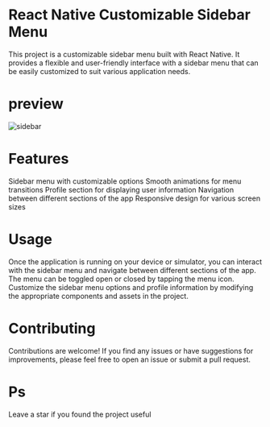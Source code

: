 
# React Native Customizable Sidebar Menu

This project is a customizable sidebar menu built with React Native. It provides a flexible and user-friendly interface with a sidebar menu that can be easily customized to suit various application needs.

# preview
![sidebar](https://github.com/allamed/sideMenu_ReactNative/assets/93490149/3aea6be9-ca01-4052-a632-f71db0111a55)


# Features
Sidebar menu with customizable options
Smooth animations for menu transitions
Profile section for displaying user information
Navigation between different sections of the app
Responsive design for various screen sizes

# Usage
Once the application is running on your device or simulator, you can interact with the sidebar menu and navigate between different sections of the app. The menu can be toggled open or closed by tapping the menu icon. Customize the sidebar menu options and profile information by modifying the appropriate components and assets in the project.

# Contributing
Contributions are welcome! If you find any issues or have suggestions for improvements, please feel free to open an issue or submit a pull request.
# Ps
Leave a star if you found the project useful
